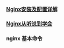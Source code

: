 
#### [Nginx安装及配置详解](https://www.cnblogs.com/zhouxinfei/p/7862285.html)

#### [Nginx从听说到学会](http://www.cnblogs.com/zhouxinfei/p/7862315.html)


#### nginx 基本命令
```

```
